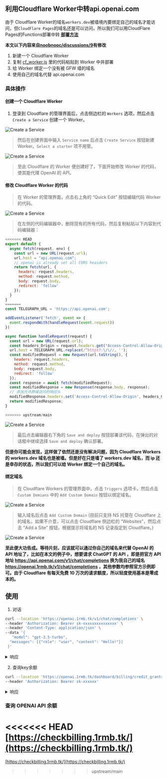 
## 利用Cloudflare Worker中转api.openai.com


由于 Cloudflare Worker的域名`workers.dev`被墙境内要绑定自己的域名才能访问，但`CloudFlare Pages`的域名还是可以访问，所以我们可以用CloudFlare Pages的Functions部署中转 **[部署方法](./cloudflare_proxy_pages.md)**



**本文以下内容来自[noobnooc/discussions/9](https://github.com/noobnooc/noobnooc/discussions/9)有修改**

1. 新建一个 Cloudflare Worker
2. 复制 [cf_worker.js](https://cdn.jsdelivr.net/gh/x-dr/chatgptProxyAPI@main/cf_worker.js)  里的代码粘贴到 Worker 中并部署
3. 给 Worker 绑定一个没有被 GFW 墙的域名
4. 使用自己的域名代替 api.openai.com

### 具体操作

#### 创建一个 Cloudflare Worker

1. 登录到 Cloudflare 的管理界面后，点击侧边栏的 `Workers` 选项，然后点击 `Create a Service` 创建一个 Worker。

![Create a Service](./img/Cloudflare_Worker1.png)

> 然后在创建界面中输入 `Service name` 后点击 `Create Service` 按钮新建 Worker。`Select a starter` 项不用管。

![Create a Service](./img/Cloudflare_Worker2.png)

> 至此 Cloudflare 的 Worker 便创建好了，下面开始修改 Worker 的代码，使其能代理 OpenAI 的 API。

#### 修改 Cloudflare Worker 的代码

> 在 Worker 的管理界面，点击右上角的 “Quick Edit” 按钮编辑代码 Worker 的代码。

![Create a Service](./img/Cloudflare_Worker3.png)

> 在左侧的代码编辑器中，删除现有的所有代码，然后复制粘贴以下内容到代码编辑器：

```js
<<<<<<< HEAD
export default {
  async fetch(request, env) {
    const url = new URL(request.url);
    url.host = "api.openai.com";
    // openai is already set all CORS heasders 
    return fetch(url, {
      headers: request.headers,
      method: request.method,
      body: request.body,
      redirect: 'follow'
    });
  }
}
=======
const TELEGRAPH_URL = 'https://api.openai.com';

addEventListener('fetch', event => {
  event.respondWith(handleRequest(event.request))
})

async function handleRequest(request) {
  const url = new URL(request.url);
  const headers_Origin = request.headers.get("Access-Control-Allow-Origin") || "*"
  url.host = TELEGRAPH_URL.replace(/^https?:\/\//, '');
  const modifiedRequest = new Request(url.toString(), {
    headers: request.headers,
    method: request.method,
    body: request.body,
    redirect: 'follow'
  });
  const response = await fetch(modifiedRequest);
  const modifiedResponse = new Response(response.body, response);
  // 添加允许跨域访问的响应头
  modifiedResponse.headers.set('Access-Control-Allow-Origin', headers_Origin);
  return modifiedResponse;
}

>>>>>>> upstream/main
```


![Create a Service](./img/Cloudflare_Worker4.png)

> 最后点击编辑器右下角的 `Save and deploy` 按钮部署该代码，在弹出的对话框中继续选择 `Save and deploy` 确认部署。



**但是你可能会发现，这样做了依然还是没有解决问题，因为 Cloudflare Workers 的 workers.dev 域名也是被墙。但是好在只是墙了 workers.dev 域名，而 ip 还是幸存的状态，所以我们可以给 Worker 绑定一个自己的域名。**

#### 绑定域名

> 在 Cloudflare Workers 的管理界面中，点击 `Triggers` 选项卡，然后点击 `Custom Domians` 中的 `Add Custom Domain` 按钮以绑定域名。

![Create a Service](./img/Cloudflare_Worker5.png)

> 输入域名后点击 `Add Custom Domain` (目前只支持 NS 托管在 Cloudflare 上的域名，如果不介意，可以点击 Cloudflare 侧边栏的 “Websites”，然后点击 “Add a Site” 按钮，根据提示将域名的 NS 记录指定到 Cloudflare。)

![Create a Service](./img/Cloudflare_Worker6.png)



**至此便大功告成。等待片刻，应该就可以通过你自己的域名来代替 OpenAI 的 API 地址了，比如在本文的例子中，想要请求 ChatGPT 的 API ，即是把官方 API 地址 https://api.openai.com/v1/chat/completions 换为我自己的域名 https://openai.1rmb.tk/v1/chat/completions ，其他参数均参照官方示例即可。由于 Cloudflare 有每天免费 10 万次的请求额度，所以轻度使用基本是零成本的。**



## 使用 

1. 对话

```bash
curl --location 'https://openai.1rmb.tk/v1/chat/completions' \
--header 'Authorization: Bearer sk-xxxxxxxxxxxxxxx' \
--header 'Content-Type: application/json' \
--data '{
   "model": "gpt-3.5-turbo",
  "messages": [{"role": "user", "content": "Hello!"}]
 }'

```

<details>

<summary>响应</summary>

```json
{
    "id": "chatcmpl-6rMlZybwjMQIhFAEaiCmWvMP1BXld",
    "object": "chat.completion",
    "created": 1678176917,
    "model": "gpt-3.5-turbo-0301",
    "usage": {
        "prompt_tokens": 9,
        "completion_tokens": 11,
        "total_tokens": 20
    },
    "choices": [
        {
            "message": {
                "role": "assistant",
                "content": "\n\nHello! How can I assist you today?"
            },
            "finish_reason": "stop",
            "index": 0
        }
    ]
}

```

</details>

2. 查询key余额

```bash
curl --location 'https://openai.1rmb.tk/dashboard/billing/credit_grants' \
--header 'Authorization: Bearer sk-xxxxxx'

```

<details>

<summary>响应</summary>

```json
{
    "object": "credit_summary",
    "total_granted": 18.0,
    "total_used": 9.543368000000001,
    "total_available": 8.456631999999999,
    "grants": {
        "object": "list",
        "data": [
            {
                "object": "credit_grant",
                "id": "xxxxxxx-xxxx-xxxx-xxxx-xxxxxxxxxx",
                "grant_amount": 18.0,
                "used_amount": 18,
                "effective_at": 1666666200.0,
                "expires_at": 1666666600.0
            }
        ]
    }
}
```

</details>



### 查询 OPENAI API 余额

<<<<<<< HEAD
[https://checkbilling.1rmb.tk/](https://checkbilling.1rmb.tk/)
=======
[https://checkbilling.1rmb.tk/](https://checkbilling.1rmb.tk/)
>>>>>>> upstream/main
